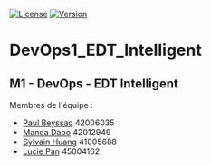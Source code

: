 [![License](https://img.shields.io/github/license/uciie/DevOps1_EDT_Intelligent)](./LICENSE)
[![Version](https://img.shields.io/github/v/tag/uciie/DevOps1_EDT_Intelligent)](https://github.com/uciie/DevOps1_EDT_Intelligent/releases)


# DevOps1_EDT_Intelligent
M1 - DevOps - EDT Intelligent 
---
Membres de l'équipe :
- [Paul Beyssac]() 42006035
- [Manda Dabo]() 42012949
- [Sylvain Huang]() 41005688
- [Lucie Pan](https://github.com/uciie) 45004162
